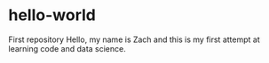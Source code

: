 # hello-world
First repository
Hello, my name is Zach and this is my first attempt at learning code and data science.
